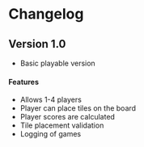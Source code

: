 # Changelog

## Version 1.0
* Basic playable version

#### Features
* Allows 1-4 players
* Player can place tiles on the board
* Player scores are calculated
* Tile placement validation
* Logging of games

